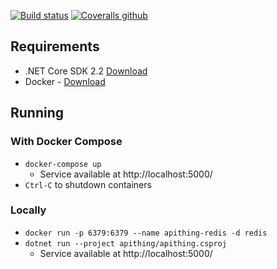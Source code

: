 [![Build status](https://img.shields.io/appveyor/ci/dstiert/apithing.svg)](https://ci.appveyor.com/project/dstiert/apithing/branch/master)
[![Coveralls github](https://img.shields.io/coveralls/github/dstiert/apithing.svg)](https://coveralls.io/github/dstiert/apithing)

## Requirements

* .NET Core SDK 2.2 [Download](https://dotnet.microsoft.com/download/dotnet-core/2.2)
* Docker - [Download](https://download.docker.com/win/stable/Docker%20for%20Windows%20Installer.exe)

## Running

### With Docker Compose

* `docker-compose up`
  * Service available at http://localhost:5000/
* `Ctrl-C` to shutdown containers

### Locally

* `docker run -p 6379:6379 --name apithing-redis -d redis`
* `dotnet run --project apithing/apithing.csproj`
  * Service available at http://localhost:5000/
